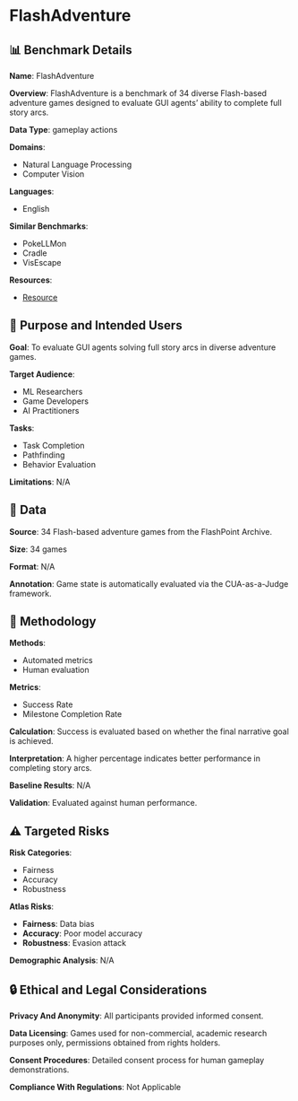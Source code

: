# FlashAdventure

## 📊 Benchmark Details

**Name**: FlashAdventure

**Overview**: FlashAdventure is a benchmark of 34 diverse Flash-based adventure games designed to evaluate GUI agents’ ability to complete full story arcs.

**Data Type**: gameplay actions

**Domains**:
- Natural Language Processing
- Computer Vision

**Languages**:
- English

**Similar Benchmarks**:
- PokeLLMon
- Cradle
- VisEscape

**Resources**:
- [Resource](https://ahnjaewoo.github.io/flashadventure)

## 🎯 Purpose and Intended Users

**Goal**: To evaluate GUI agents solving full story arcs in diverse adventure games.

**Target Audience**:
- ML Researchers
- Game Developers
- AI Practitioners

**Tasks**:
- Task Completion
- Pathfinding
- Behavior Evaluation

**Limitations**: N/A

## 💾 Data

**Source**: 34 Flash-based adventure games from the FlashPoint Archive.

**Size**: 34 games

**Format**: N/A

**Annotation**: Game state is automatically evaluated via the CUA-as-a-Judge framework.

## 🔬 Methodology

**Methods**:
- Automated metrics
- Human evaluation

**Metrics**:
- Success Rate
- Milestone Completion Rate

**Calculation**: Success is evaluated based on whether the final narrative goal is achieved.

**Interpretation**: A higher percentage indicates better performance in completing story arcs.

**Baseline Results**: N/A

**Validation**: Evaluated against human performance.

## ⚠️ Targeted Risks

**Risk Categories**:
- Fairness
- Accuracy
- Robustness

**Atlas Risks**:
- **Fairness**: Data bias
- **Accuracy**: Poor model accuracy
- **Robustness**: Evasion attack

**Demographic Analysis**: N/A

## 🔒 Ethical and Legal Considerations

**Privacy And Anonymity**: All participants provided informed consent.

**Data Licensing**: Games used for non-commercial, academic research purposes only, permissions obtained from rights holders.

**Consent Procedures**: Detailed consent process for human gameplay demonstrations.

**Compliance With Regulations**: Not Applicable
